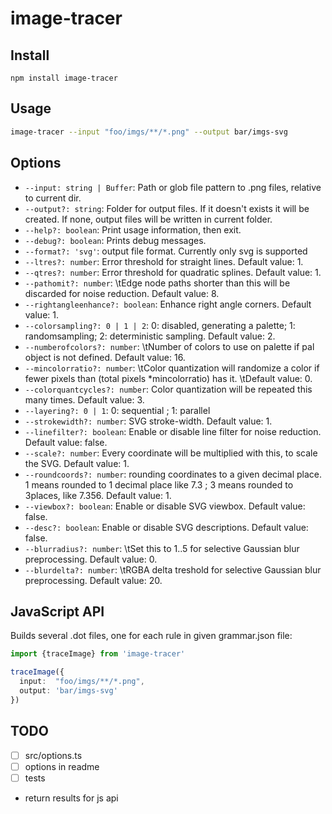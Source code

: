 # image-tracer

## Install

```sg
npm install image-tracer
```

## Usage

```sh
image-tracer --input "foo/imgs/**/*.png" --output bar/imgs-svg
```

## Options

 * `--input: string | Buffer`: Path or glob file pattern to .png files, relative to current dir.
 * `--output?: string`: Folder for output files. If it doesn't exists it will be created. If none, output files will be written
in current folder.
 * `--help?: boolean`:  Print usage information, then exit.
 * `--debug?: boolean`:  Prints debug messages. 
 * `--format?: 'svg'`: output file format. Currently only svg is supported
 * `--ltres?: number`: Error threshold for straight lines. Default value: 1. 
 * `--qtres?: number`: Error threshold for quadratic splines. Default value: 1.
 * `--pathomit?: number`: \tEdge node paths shorter than this will be discarded for noise reduction. Default value: 8.
 * `--rightangleenhance?: boolean`: Enhance right angle corners. Default value: 1.
 * `--colorsampling?: 0 | 1 | 2`: 0: disabled, generating a palette; 1: randomsampling; 2: deterministic sampling. Default value: 2.
 * `--numberofcolors?: number`: \tNumber of colors to use on palette if pal object is not defined. Default value: 16.
 * `--mincolorratio?: number`: \tColor quantization will randomize a color if fewer pixels than (total pixels *mincolorratio) has it.
\tDefault value: 0.
 * `--colorquantcycles?: number`:  Color quantization will be repeated this many times. Default value: 3.
 * `--layering?: 0 | 1`: 0: sequential ; 1: parallel
 * `--strokewidth?: number`:  SVG stroke-width. Default value: 1.
 * `--linefilter?: boolean`:  Enable or disable line filter for noise reduction. Default value: false.
 * `--scale?: number`:  Every coordinate will be multiplied with this, to scale the SVG. Default value: 1.
 * `--roundcoords?: number`:  rounding coordinates to a given decimal place. 1 means rounded to 1 decimal place like 7.3 ; 3 means
rounded to 3places, like 7.356. Default value: 1.
 * `--viewbox?: boolean`:  Enable or disable SVG viewbox. Default value: false.
 * `--desc?: boolean`:  Enable or disable SVG descriptions. Default value: false.
 * `--blurradius?: number`:  \tSet this to 1..5 for selective Gaussian blur preprocessing. Default value: 0.
 * `--blurdelta?: number`:  \tRGBA delta treshold for selective Gaussian blur preprocessing. Default value: 20.

## JavaScript API

Builds several .dot files, one for each rule in given grammar.json file: 

```ts
import {traceImage} from 'image-tracer'

traceImage({
  input:  "foo/imgs/**/*.png",
  output: 'bar/imgs-svg'
})
```

## TODO

- [ ] src/options.ts
- [ ] options in readme
- [ ] tests
- return results for js api